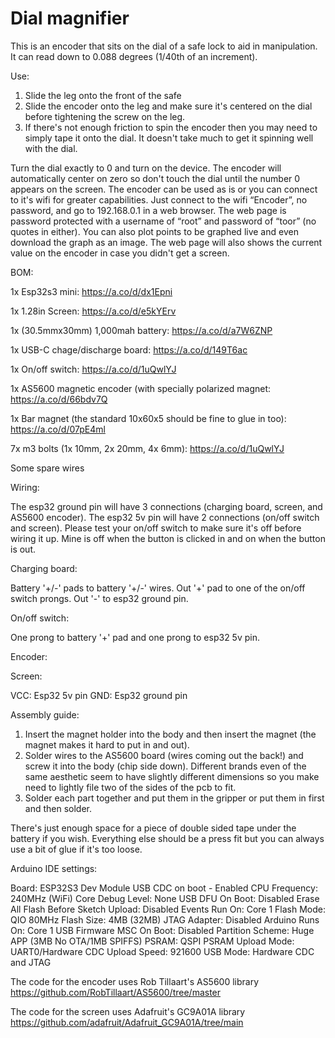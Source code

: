 # Dial magnifier


This is an encoder that sits on the dial of a safe lock to aid in manipulation. It can read down to 0.088 degrees (1/40th of an increment). 



Use:



1. Slide the leg onto the front of the safe
2. Slide the encoder onto the leg and make sure it's centered on the dial before tightening the screw on the leg.
3. If there's not enough friction to spin the encoder then you may need to simply tape it onto the dial. It doesn't take much to get it spinning well with the dial.



Turn the dial exactly to 0 and turn on the device. The encoder will automatically center on zero so don't touch the dial until the number 0 appears on the screen. The encoder can be used as is or you can connect to it's wifi for greater capabilities. Just connect to the wifi “Encoder”, no password, and go to 192.168.0.1 in a web browser. The web page is password protected with a username of “root” and password of “toor” (no quotes in either). You can also plot points to be graphed live and even download the graph as an image. The web page will also shows the current value on the encoder in case you didn't get a screen.



BOM: 



1x Esp32s3 mini: https://a.co/d/dx1Epni



1x 1.28in Screen: https://a.co/d/e5kYErv



1x (30.5mmx30mm) 1,000mah battery: https://a.co/d/a7W6ZNP



1x USB-C chage/discharge board: https://a.co/d/149T6ac



1x On/off switch: https://a.co/d/1uQwlYJ



1x AS5600 magnetic encoder (with specially polarized magnet: https://a.co/d/66bdv7Q



1x Bar magnet (the standard 10x60x5 should be fine to glue in too): https://a.co/d/07pE4ml



7x m3 bolts (1x 10mm, 2x 20mm, 4x 6mm): https://a.co/d/1uQwlYJ



Some spare wires



Wiring: 


The esp32 ground pin will have 3 connections (charging board, screen, and AS5600 encoder). The esp32 5v pin will have 2 connections (on/off switch and screen). Please test your on/off switch to make sure it's off before wiring it up. Mine is off when the button is clicked in and on when the button is out.


Charging board: 

Battery '+/-' pads to battery '+/-' wires.
Out '+' pad to one of the on/off switch prongs.
Out '-' to esp32 ground pin.


On/off switch: 

One prong to battery '+' pad and one prong to esp32 5v pin.


Encoder: 




Screen: 

VCC: Esp32 5v pin
GND: Esp32 ground pin



Assembly guide:



1. Insert the magnet holder into the body and then insert the magnet (the magnet makes it hard to put in and out).
2. Solder wires to the AS5600 board (wires coming out the back!) and screw it into the body (chip side down). Different brands even of the same aesthetic seem to have slightly different dimensions so you make need to lightly file two of the sides of the pcb to fit.
3. Solder each part together and put them in the gripper or put them in first and then solder.

There's just enough space for a piece of double sided tape under the battery if you wish. Everything else should be a press fit but you can always use a bit of glue if it's too loose. 


Arduino IDE settings:

Board: ESP32S3 Dev Module
USB CDC on boot - Enabled
CPU Frequency: 240MHz (WiFi)
Core Debug Level: None
USB DFU On Boot: Disabled
Erase All Flash Before Sketch Upload: Disabled
Events Run On: Core 1
Flash Mode: QIO 80MHz
Flash Size: 4MB (32MB)
JTAG Adapter: Disabled
Arduino Runs On: Core 1
USB Firmware MSC On Boot: Disabled
Partition Scheme: Huge APP (3MB No OTA/1MB SPIFFS)
PSRAM: QSPI PSRAM
Upload Mode: UART0/Hardware CDC
Upload Speed: 921600
USB Mode: Hardware CDC and JTAG


The code for the encoder uses Rob Tillaart's AS5600 library https://github.com/RobTillaart/AS5600/tree/master



The code for the screen uses Adafruit's GC9A01A library https://github.com/adafruit/Adafruit_GC9A01A/tree/main

